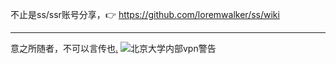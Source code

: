 不止是ss/ssr账号分享，:point_right: https://github.com/loremwalker/ss/wiki <hr>

意之所随者，不可以言传也[.](https://github.com/loremwalker/WebSiteUseful/wiki/%E8%AF%B4%E8%AF%B4)
![北京大学内部vpn警告](https://s1.ax2x.com/2018/03/10/EBrN6.png)
